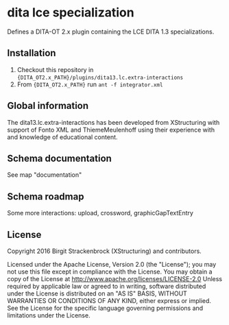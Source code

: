 # dita lce specialization

Defines a DITA-OT 2.x plugin containing the LCE DITA 1.3 specializations.

## Installation

1. Checkout this repository in ```{DITA_OT2.x_PATH}/plugins/dita13.lc.extra-interactions```
2. From ```{DITA_OT2.x_PATH}``` run ```ant -f integrator.xml```

## Global information

The dita13.lc.extra-interactions has been developed from XStructuring with support of Fonto XML and ThiemeMeulenhoff 
using their experience with and knowledge of educational content.

## Schema documentation

See map "documentation"

## Schema roadmap

Some more interactions: upload, crossword, graphicGapTextEntry


## License

Copyright 2016 Birgit Strackenbrock (XStructuring) and contributors.

Licensed under the Apache License, Version 2.0 (the "License"); you may not use this file except in compliance with the License. 
You may obtain a copy of the License at http://www.apache.org/licenses/LICENSE-2.0 
Unless required by applicable law or agreed to in writing, software distributed under the License is distributed on 
an "AS IS" BASIS, WITHOUT WARRANTIES OR CONDITIONS OF ANY KIND, either express or implied. See the License for the 
specific language governing permissions and limitations under the License.

